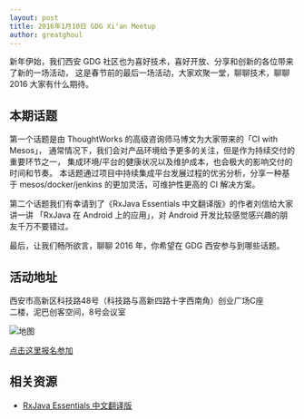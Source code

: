 ```yaml
---
layout: post
title: 2016年1月10日 GDG Xi'an Meetup
author: greatghoul
---
```


新年伊始，我们西安 GDG 社区也为喜好技术，喜好开放、分享和创新的各位带来了新的一场活动，
这是春节前的最后一场活动，大家欢聚一堂，聊聊技术，聊聊 2016 大家有什么期待。

## 本期话题

第一个话题是由 ThoughtWorks 的高级咨询师马博文为大家带来的「CI with Mesos」，
通常情况下，我们会对产品环境给予更多的关注，但是作为持续交付的重要环节之一，
集成环境/平台的健康状况以及维护成本，也会极大的影响交付的时间和节奏。
本话题通过项目中持续集成平台发展过程的优劣分析，分享一种基于 
mesos/docker/jenkins 的更加灵活，可维护性更高的 CI 解决方案。

第二个话题我们有幸请到了《RxJava Essentials 中文翻译版》的作者刘信给大家讲一讲
「RxJava 在 Android 上的应用」，对 Android 开发比较感觉感兴趣的朋友千万不要错过。

最后，让我们畅所欲言，聊聊 2016 年，你希望在 GDG 西安参与到哪些话题。

## 活动地址

西安市高新区科技路48号（科技路与高新四路十字西南角）创业广场C座  
二楼，泥巴创客空间，8号会议室

![地图](http://greatghoul.b0.upaiyun.com/1508/dUDopnFKUkQBQ.png)

[点击这里报名参加](https://gdgdocs.org/forms/d/1vnNxZZqIg4vIZf7Df6m0SdHdhDaqlKX7oAa78LR7VTg/viewform)

## 相关资源

 - [RxJava Essentials 中文翻译版](https://github.com/yuxingxin/RxJava-Essentials-CN)
